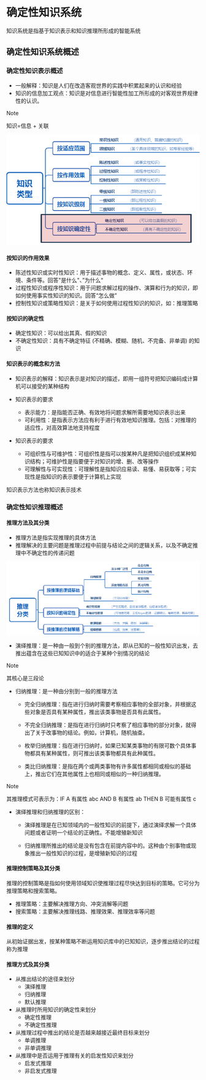 # 确定性知识系统

知识系统是指基于知识表示和知识推理所形成的智能系统

## 确定性知识系统概述

### 确定性知识表示概述

- 一般解释：知识是人们在改造客观世界的实践中积累起来的认识和经验
- 知识的信息加工观点：知识是对信息进行智能性加工所形成的对客观世界规律性的认识。

> [!NOTE]
> 知识=信息 + 关联

![image-20241225151737528](./image/知识类型.png)

#### 按知识的作用效果

- 陈述性知识或实时性知识：用于描述事物的概念、定义、属性，或状态、环境、条件等。回答"是什么"、”为什么“
- 过程性知识或程序性知识：用于问题求解过程的操作、演算和行为的知识，即如何使用事实性知识的知识。回答“怎么做”
- 控制性知识或策略性知识：是关于如何使用过程性知识的知识，如：推理策略

#### 按知识的确定性

- 确定性知识：可以给出其真、假的知识
- 不确定性知识：具有不确定特征 (不精确、模糊、随机、不完备、非单调) 的知识

#### 知识表示的概念和方法

- 知识表示的解释：知识表示是对知识的描述，即用一组符号把知识编码成计算机可以接受的某种结构
- 知识表示的要求
  - 表示能力：是指能否正确、有效地将问题求解所需要地知识表示出来
  - 可利用性：是指表示方法应有利于进行有效地知识推理。包括：对推理的适应性，对高效算法地支持程度

- 知识表示的要求
  - 可组织性与可维护性：可组织性是指可以按某种凡是把知识组织成某种知识结构；可维护性是指要便于对知识的增、删、改等操作
  - 可理解性与可实现性：可理解性是指知识应易读、易懂、易获取等；可实现性是指知识的表示要便于计算机上实现

知识表示方法也称知识表示技术

### 确定性知识推理概述

#### 推理方法及其分类

- 推理方法是指实现推理的具体方法
- 推理解决的主要问题是推理过程中前提与结论之间的逻辑关系，以及不确定推理中不确定性的传递问题

![image-20241225153904768](./image/推理方法的类型.png)

- 演绎推理：是一种由一般到个别的推理方法，即从已知的一般性知识出发，去推出蕴含在这些已知知识中的适合于某种个别情况的结论

> [!NOTE]
>
> 其核心是三段论

- 归纳推理：是一种由分别到一般的推理方法

  - 完全归纳推理：指在进行归纳时需要考察相应事物的全部对象，并根据这些对象是否具有某种属性，推出该类事物是否具有此属性。
  - 不完全归纳推理：是指在进行归纳时只考察了相应事物的部分对象，就得出了关于改事物的结论。例如，计算机，随机抽查。

  - 枚举归纳推理：指在进行归纳时，如果已知某类事物的有限可数个具体事物都具有某种属性，则可推出该类事物都具有此种属性。
  - 类比归纳推理：是指在两个或两类事物有许多属性都相同或相似的基础上，推出它们在其他属性上也相同或相似的一种归纳推理。

 > [!NOTE]
 >
 > 其推理模式可表示为：IF A 有属性 abc AND B 有属性 ab THEN B 可能有属性 c

- 演绎推理和归纳推理的区别：

  - 演绎推理是在已知领域内的一般性知识的前提下，通过演绎求解一个具体问题或者证明一个结论的正确性。不能增殖新知识

  - 归纳推理所推出的结论是没有包含在前提内容中的。这种由个别事物或现象推出一般性知识的过程，是增殖新知识的过程

#### 推理控制策略及其分类

推理的控制策略是指如何使用领域知识使推理过程尽快达到目标的策略。它可分为推理策略和搜索策略。

- 推理策略：主要解决推理方向、冲突消解等问题
- 搜索策略：主要解决推理线路、推理效果、推理效率等问题

#### 推理的定义

从初始证据出发，按某种策略不断运用知识库中的已知知识，逐步推出结论的过程称为推理

#### 推理方式及其分类

- 从推出结论的途径来划分
  - 演绎推理
  - 归纳推理
  - 默认推理
- 从推理时所用知识的确定性来划分
  - 确定性推理
  - 不确定性推理
- 从推理过程中推出的结论是否越来越接近最终目标来划分
  - 单调推理
  - 非单调推理
- 从推理中是否运用于推理有关的启发性知识来划分
  - 启发式推理
  - 非启发式推理
